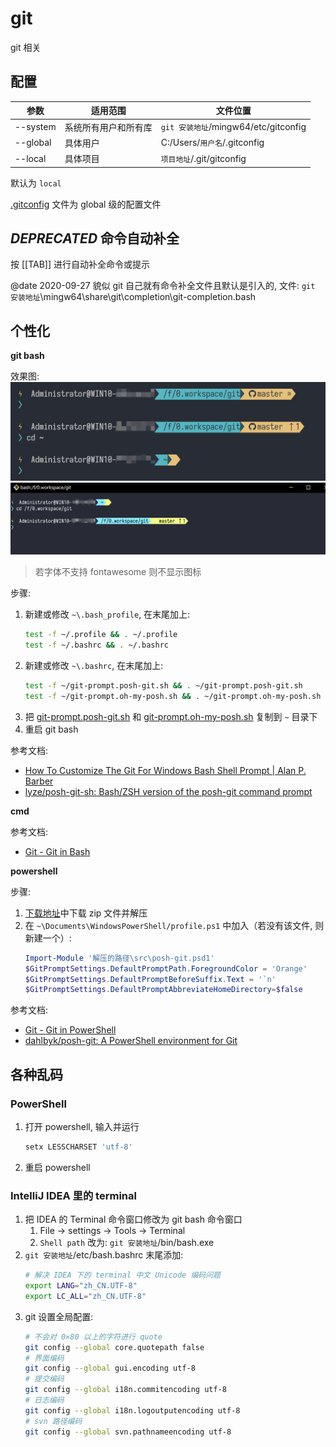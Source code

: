 # git

git 相关

## 配置

| 参数     | 适用范围             | 文件位置                             |
| -------- | -------------------- | ------------------------------------ |
| --system | 系统所有用户和所有库 | `git 安装地址`/mingw64/etc/gitconfig |
| --global | 具体用户             | C:/Users/`用户名`/.gitconfig         |
| --local  | 具体项目             | `项目地址`/.git/gitconfig            |

默认为 `local`

[.gitconfig](./.gitconfig) 文件为 global 级的配置文件

## *DEPRECATED* 命令自动补全

<!--
window下, 下载 [.bash_profile.sh](./.bash_profile.sh) 和 [.git-completion.bash](./.git-completion.bash), 放到 [.gitconfig](./.gitconfig) 同目录下, 打开 git bash, 输入以下命令:

```bash
source ~/.bash_profile
```
-->

按 [[TAB]] 进行自动补全命令或提示

@date 2020-09-27
貌似 git 自己就有命令补全文件且默认是引入的, 文件: `git 安装地址`\mingw64\share\git\completion\git-completion.bash

## 个性化

**git bash**

效果图:
![git效果图](./img/效果图-vscode.png)
![git效果图](./img/效果图-bash.png)
> 若字体不支持 fontawesome 则不显示图标

步骤:
1. 新建或修改 `~\.bash_profile`, 在末尾加上:
    ```sh
    test -f ~/.profile && . ~/.profile
    test -f ~/.bashrc && . ~/.bashrc
    ```
2. 新建或修改 `~\.bashrc`, 在末尾加上:
    ```sh
    test -f ~/git-prompt.posh-git.sh && . ~/git-prompt.posh-git.sh
    test -f ~/git-prompt.oh-my-posh.sh && . ~/git-prompt.oh-my-posh.sh
    ```
3. 把 [git-prompt.posh-git.sh](./git-prompt.posh-git.sh) 和 [git-prompt.oh-my-posh.sh](./git-prompt.oh-my-posh.sh) 复制到 `~` 目录下
4. 重启 git bash

参考文档:
* [How To Customize The Git For Windows Bash Shell Prompt | Alan P. Barber](https://alanbarber.com/post/how-to-customize-the-git-for-windows-bash-shell-prompt/)
* [lyze/posh-git-sh: Bash/ZSH version of the posh-git command prompt](https://github.com/lyze/posh-git-sh)

**cmd**

参考文档:
* [Git - Git in Bash](https://git-scm.com/book/en/v2/Appendix-A%3A-Git-in-Other-Environments-Git-in-Bash)

**powershell**

步骤:
1. [下载地址](https://github.com/dahlbyk/posh-git/releases/tag/v1.0.0-beta3)中下载 zip 文件并解压
2. 在 `~\Documents\WindowsPowerShell/profile.ps1` 中加入（若没有该文件, 则新建一个）:
    ```ps1
    Import-Module '解压的路径\src\posh-git.psd1'
    $GitPromptSettings.DefaultPromptPath.ForegroundColor = 'Orange'
    $GitPromptSettings.DefaultPromptBeforeSuffix.Text = '`n'
    $GitPromptSettings.DefaultPromptAbbreviateHomeDirectory=$false
    ```

参考文档:
* [Git - Git in PowerShell](https://git-scm.com/book/en/v2/Appendix-A%3A-Git-in-Other-Environments-Git-in-PowerShell)
* [dahlbyk/posh-git: A PowerShell environment for Git](https://github.com/dahlbyk/posh-git)

## 各种乱码

### PowerShell

1. 打开 powershell, 输入并运行
    ```sh
    setx LESSCHARSET 'utf-8'
    ```
2. 重启 powershell

### IntelliJ IDEA 里的 terminal

1. 把 IDEA 的 Terminal 命令窗口修改为 git bash 命令窗口
    1. File -> settings -> Tools -> Terminal
    2. `Shell path` 改为: `git 安装地址`/bin/bash.exe
2. `git 安装地址`/etc/bash.bashrc 末尾添加:
    ```sh
    # 解决 IDEA 下的 terminal 中文 Unicode 编码问题
    export LANG="zh_CN.UTF-8"
    export LC_ALL="zh_CN.UTF-8"
    ```
3. git 设置全局配置:
    ```sh
    # 不会对 0×80 以上的字符进行 quote
    git config --global core.quotepath false
    # 界面编码
    git config --global gui.encoding utf-8
    # 提交编码
    git config --global i18n.commitencoding utf-8
    # 日志编码
    git config --global i18n.logoutputencoding utf-8
    # svn 路径编码
    git config --global svn.pathnameencoding utf-8
    ```
